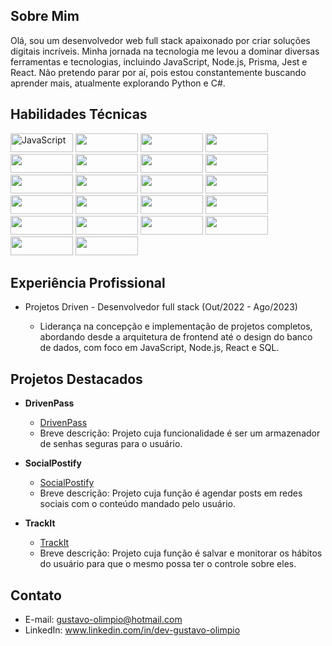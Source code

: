 
## Sobre Mim

Olá, sou um desenvolvedor web full stack apaixonado por criar soluções digitais incríveis. Minha jornada na tecnologia me levou a dominar diversas ferramentas e tecnologias, incluindo JavaScript, Node.js, Prisma, Jest e React. Não pretendo parar por aí, pois estou constantemente buscando aprender mais, atualmente explorando Python e C#.

## Habilidades Técnicas
<p>
<img src="https://img.shields.io/badge/-Javascript-F7DF1E?logo=javascript&logoColor=white"  alt="JavaScript" width="100" height="30">
<img src="https://img.shields.io/badge/-React-61DAFB?logo=react&logoColor=white" width="100" height="30">
<img src="https://img.shields.io/badge/-Node-339933?logo=nodedotjs&logoColor=white" width="100" height="30">
<img src="https://img.shields.io/badge/-PostgreSQL-4169E1?logo=postgresql&logoColor=white" width="100" height="30">
<img src="https://img.shields.io/badge/-Prisma-2D3748?logo=prisma&logoColor=white" width="100" height="30">
<img src="https://img.shields.io/badge/-MongoDB-47A248?logo=mongodb&logoColor=white" width="100" height="30">
<img src="https://img.shields.io/badge/-Python-3776AB?logo=python&logoColor=white" width="100" height="30">
<img src="https://img.shields.io/badge/-Csharp-239120?logo=csharp&logoColor=white" width="100" height="30">
<img src="https://img.shields.io/badge/-HTML-E34F26?logo=html5&logoColor=white" width="100" height="30">
<img src="https://img.shields.io/badge/-CSS-1572B6?logo=css3&logoColor=white" width="100" height="30">
<img src="https://img.shields.io/badge/-Nest-E0234E?logo=nestjs&logoColor=white" width="100" height="30">
<img src="https://img.shields.io/badge/-Jest-C21325?logo=jest&logoColor=white" width="100" height="30">
<img src="https://img.shields.io/badge/-Express-000000?logo=express&logoColor=white" width="100" height="30">
<img src="https://img.shields.io/badge/-MySQL-4479A1?logo=mysql&logoColor=white" width="100" height="30">
<img src="https://img.shields.io/badge/-Redis-DC382D?logo=redis&logoColor=white" width="100" height="30">
<img src="https://img.shields.io/badge/-StyledComponent-DB7093?logo=styledcomponents&logoColor=white" width="100" height="30">
<img src="https://img.shields.io/badge/-Axios-5A29E4?logo=axios&logoColor=white" width="100" height="30">
<img src="https://img.shields.io/badge/-Linux-FCC624?logo=linux&logoColor=white" width="100" height="30">
<img src="https://img.shields.io/badge/-ReactRouter-CA4245?logo=reactrouter&logoColor=white" width="100" height="30">
<img src="https://img.shields.io/badge/-Typescript-3178C6?logo=typescript&logoColor=white" width="100" height="30">
<img src="https://img.shields.io/badge/-JWT-000000?logo=jsonwebtokens&logoColor=white" width="100" height="30">
<img src="https://img.shields.io/badge/-Json-000000?logo=json&logoColor=white" width="100" height="30">
</p>



## Experiência Profissional

- Projetos Driven - Desenvolvedor full stack (Out/2022 - Ago/2023)

  - Liderança na concepção e implementação de projetos completos, abordando desde a arquitetura de frontend até o design do banco de dados, com foco em JavaScript, Node.js, React e SQL.

## Projetos Destacados

- **DrivenPass**
  - [DrivenPass](https://github.com/Gustavo-Olimpio/projeto11-trackit)
  - Breve descrição: Projeto cuja funcionalidade é ser um armazenador de senhas seguras para o usuário.

- **SocialPostify**
  - [SocialPostify](https://github.com/Gustavo-Olimpio/projeto22-social-postify)
  - Breve descrição: Projeto cuja função é agendar posts em redes sociais com o conteúdo mandado pelo usuário.

- **TrackIt**
  - [TrackIt](https://github.com/Gustavo-Olimpio/projeto23-drivenpass-nest)
  - Breve descrição: Projeto cuja função é salvar e monitorar os hábitos do usuário para que o mesmo possa ter o controle sobre eles.

## Contato

- E-mail: gustavo-olimpio@hotmail.com
- LinkedIn: www.linkedin.com/in/dev-gustavo-olimpio
<!--
**Gustavo-Olimpio/Gustavo-Olimpio** is a ✨ _special_ ✨ repository because its `README.md` (this file) appears on your GitHub profile.

Here are some ideas to get you started:

- 🔭 I’m currently working on ...
- 🌱 I’m currently learning ...
- 👯 I’m looking to collaborate on ...
- 🤔 I’m looking for help with ...
- 💬 Ask me about ...
- 📫 How to reach me: ...
- 😄 Pronouns: ...
- ⚡ Fun fact: ...
-->
